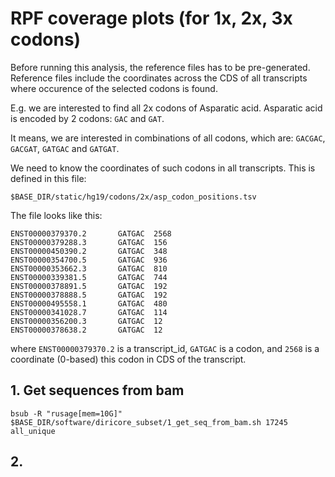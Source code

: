 # RPF coverage plots (for 1x, 2x, 3x codons)

Before running this analysis, the reference files has to be pre-generated. Reference files include the coordinates across the CDS of all transcripts where occurence of the selected codons is found.

E.g. we are interested to find all 2x codons of Asparatic acid. Asparatic acid is encoded by 2 codons: `GAC` and `GAT`. 

It means, we are interested in combinations of all codons, which are: `GACGAC`, `GACGAT`, `GATGAC` and `GATGAT`.

We need to know the coordinates of such codons in all transcripts. This is defined in this file:

```
$BASE_DIR/static/hg19/codons/2x/asp_codon_positions.tsv
```

The file looks like this:

```
ENST00000379370.2       GATGAC  2568
ENST00000379288.3       GATGAC  156
ENST00000450390.2       GATGAC  348
ENST00000354700.5       GATGAC  936
ENST00000353662.3       GATGAC  810
ENST00000339381.5       GATGAC  744
ENST00000378891.5       GATGAC  192
ENST00000378888.5       GATGAC  192
ENST00000495558.1       GATGAC  480
ENST00000341028.7       GATGAC  114
ENST00000356200.3       GATGAC  12
ENST00000378638.2       GATGAC  12
```

where `ENST00000379370.2` is a transcript_id, `GATGAC` is a codon, and `2568` is a coordinate (0-based) this codon in CDS of the transcript. 


## 1. Get sequences from bam

```
bsub -R "rusage[mem=10G]" $BASE_DIR/software/diricore_subset/1_get_seq_from_bam.sh 17245 all_unique
```

## 2. 
